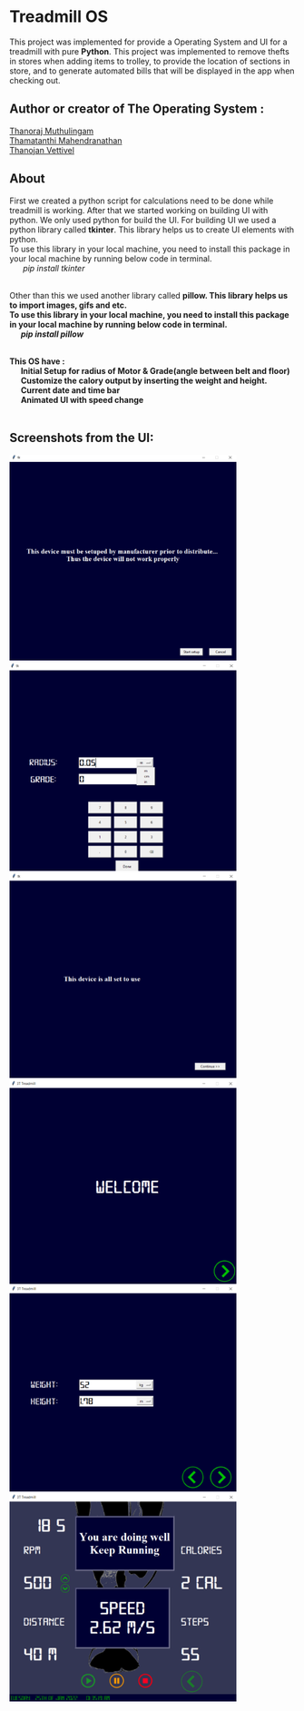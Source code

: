 # Treadmill OS

This project was implemented for provide a Operating System and UI for a treadmill with pure <strong>Python</Strong>.
This project was implemented to remove thefts in stores when adding items to trolley, to provide the location of sections in store, and to generate automated bills that will be displayed in the app when checking out.

## Author or creator of The Operating System :

[Thanoraj Muthulingam](https://github.com/Thanoraj)<br/>
[Thamatanthi Mahendranathan](https://github.com/ThamayanthiM)<br/>
[Thanojan Vettivel](https://github.com/ThanojanVettivel)

## About

First we created a python script for calculations need to be done while treadmill is working. After that we started working on building UI with python. We only used python for build the UI. For building UI we used a python library called <strong>tkinter</strong>. This library helps us to create UI elements with python.<br/>
To use this library in your local machine, you need to install this package in your local machine by running below code in terminal.<br/>
&nbsp;&nbsp;&nbsp;&nbsp;&nbsp;&nbsp;<i>pip install tkinter</i><br/><br/>

Other than this we used another library called <strong>pillow<strong>. This library helps us to import images, gifs and etc.<br/>
To use this library in your local machine, you need to install this package in your local machine by running below code in terminal.<br/>
&nbsp;&nbsp;&nbsp;&nbsp;&nbsp;&nbsp;<i>pip install pillow</i><br/><br/>

This OS have :<br/>
&nbsp;&nbsp;&nbsp;&nbsp;&nbsp;&nbsp;Initial Setup for radius of Motor & Grade(angle between belt and floor)<br/>
&nbsp;&nbsp;&nbsp;&nbsp;&nbsp;&nbsp;Customize the calory output by inserting the weight and height.</br>
&nbsp;&nbsp;&nbsp;&nbsp;&nbsp;&nbsp;Current date and time bar<br/>
&nbsp;&nbsp;&nbsp;&nbsp;&nbsp;&nbsp;Animated UI with speed change<br/><br/>

## Screenshots from the UI:

<img src="sources/screenshots/image1.png" width = "400"></img>
<img src="sources/screenshots/image2.png" width = "400"></img>
<img src="sources/screenshots/image3.png" width = "400"></img>
<img src="sources/screenshots/image4.png" width = "400"></img>
<img src="sources/screenshots/image5.png" width = "400"></img>
<img src="sources/screenshots/image6.png" width = "400"></img>

